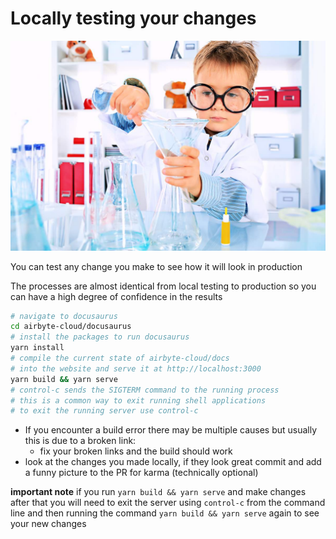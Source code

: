 # Locally testing your changes

![testing is fun and games until it blows up](../../assets/docs/science-kid.jpg)

You can test any change you make to see how it will look in production

The processes are almost identical from local testing to production so 
you can have a high degree of confidence in the results

```bash
# navigate to docusaurus
cd airbyte-cloud/docusaurus
# install the packages to run docusaurus
yarn install
# compile the current state of airbyte-cloud/docs
# into the website and serve it at http://localhost:3000
yarn build && yarn serve
# control-c sends the SIGTERM command to the running process
# this is a common way to exit running shell applications
# to exit the running server use control-c
```

- If you encounter a build error there may be multiple causes 
but usually this is due to a broken link:
    - fix your broken links and the build should work
- look at the changes you made locally, 
if they look great commit and add a funny picture to the PR for karma (technically optional)

**important note**
if you run `yarn build && yarn serve` and make changes after that you will need
to exit the server using `control-c` from the command line and then running the 
command `yarn build && yarn serve` again to see your new changes
